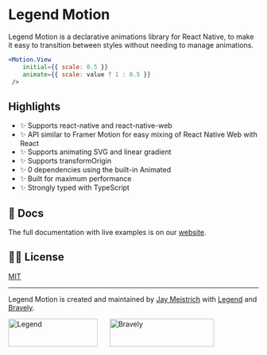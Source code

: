 # Legend Motion

Legend Motion is a declarative animations library for React Native, to make it easy to transition between styles without needing to manage animations.

```jsx
<Motion.View
    initial={{ scale: 0.5 }}
    animate={{ scale: value ? 1 : 0.5 }}
 />
```

## Highlights

- ✨ Supports react-native and react-native-web
- ✨ API similar to Framer Motion for easy mixing of React Native Web with React
- ✨ Supports animating SVG and linear gradient
- ✨ Supports transformOrigin
- ✨ 0 dependencies using the built-in Animated
- ✨ Built for maximum performance
- ✨ Strongly typed with TypeScript

## 📖 Docs

The full documentation with live examples is on our [website](https://www.legendapp.com/dev/motion).

## 👩‍⚖️ License

[MIT](LICENSE)

---

Legend Motion is created and maintained by [Jay Meistrich](https://github.com/jmeistrich) with [Legend](https://www.legendapp.com) and [Bravely](https://www.bravely.io).

<p>
  <img src="https://www.legendapp.com/img/LogoTextOnWhite.png" width="180" height="56" alt="Legend" />
    <span>&nbsp;&nbsp;&nbsp;&nbsp;</span>
    <img src="https://www.legendapp.com/img/bravely-logo.png" width="210" height="56" alt="Bravely" />
</p>